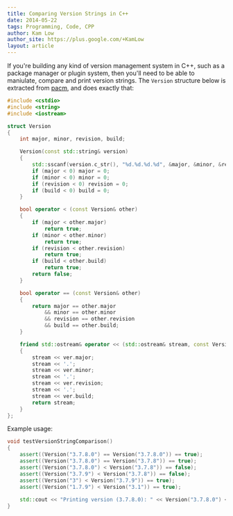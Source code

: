 ```yaml
---
title: Comparing Version Strings in C++
date: 2014-05-22
tags: Programming, Code, CPP
author: Kam Low
author_site: https://plus.google.com/+KamLow
layout: article
---
```


If you're building any kind of version management system in C++, such as a package manager or plugin system, then you'll need to be able to maniulate, compare and print version strings. The `Version` structure below is extracted from [pacm](/pacm), and does exactly that:

~~~ cpp	
#include <cstdio>
#include <string>
#include <iostream>

struct Version
{
	int major, minor, revision, build;

	Version(const std::string& version)
	{
		std::sscanf(version.c_str(), "%d.%d.%d.%d", &major, &minor, &revision, &build);
		if (major < 0) major = 0;
		if (minor < 0) minor = 0;
		if (revision < 0) revision = 0;
		if (build < 0) build = 0;
	}

	bool operator < (const Version& other)
	{
		if (major < other.major)
			return true;
		if (minor < other.minor)
			return true;
		if (revision < other.revision)
			return true;
		if (build < other.build)
			return true;
		return false;
	}

	bool operator == (const Version& other)
	{
		return major == other.major 
			&& minor == other.minor 
			&& revision == other.revision 
			&& build == other.build;
	}

	friend std::ostream& operator << (std::ostream& stream, const Version& ver) 
	{
		stream << ver.major;
		stream << '.';
		stream << ver.minor;
		stream << '.';
		stream << ver.revision;
		stream << '.';
		stream << ver.build;
		return stream;
	}
};
~~~

Example usage:

~~~ cpp
void testVersionStringComparison() 
{
	assert((Version("3.7.8.0") == Version("3.7.8.0")) == true);
	assert((Version("3.7.8.0") == Version("3.7.8")) == true);
	assert((Version("3.7.8.0") < Version("3.7.8")) == false);
	assert((Version("3.7.9") < Version("3.7.8")) == false);
	assert((Version("3") < Version("3.7.9")) == true);
	assert((Version("1.7.9") < Version("3.1")) == true);
	
	std::cout << "Printing version (3.7.8.0): " << Version("3.7.8.0") << endl;
}
~~~